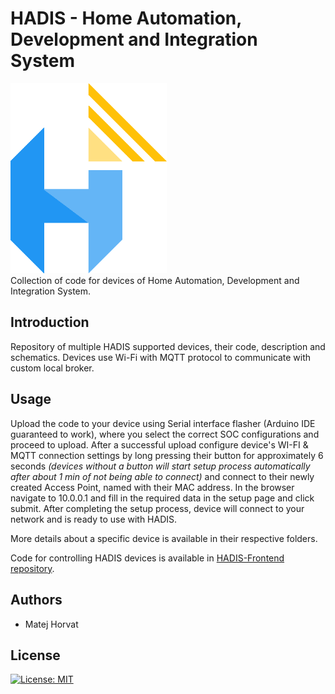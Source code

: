 # HADIS - Home Automation, Development and Integration System

<img src="https://github.com/HADIS-Home-Automation/HADIS-Devices/blob/master/assets/logo.png" width="250"/>\
Collection of code for devices of Home Automation, Development and Integration System.

## Introduction

Repository of multiple HADIS supported devices, their code, description and schematics. Devices use Wi-Fi with MQTT protocol to communicate with custom local broker.

## Usage

Upload the code to your device using Serial interface flasher (Arduino IDE guaranteed to work), where you select the correct SOC configurations and proceed to upload.
After a successful upload configure device's WI-FI & MQTT connection settings by long pressing their button for approximately 6 seconds *(devices without a button will
start setup process automatically after about 1 min of not being able to connect)* and connect to their newly created Access Point, named with their MAC address.
In the browser navigate to 10.0.0.1 and fill in the required data in the setup page and click submit. After completing the setup process, device will connect to your
network and is ready to use with HADIS.  

More details about a specific device is available in their respective folders.

Code for controlling HADIS devices is available in [HADIS-Frontend repository](https://github.com/HADIS-Home-Automation/HADIS-Frontend).

## Authors
- Matej Horvat

## License

[![License: MIT](https://img.shields.io/badge/License-MIT-green.svg)](./LICENSE)
